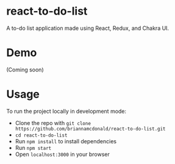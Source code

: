 # react-to-do-list
A to-do list application made using React, Redux, and Chakra UI.

# Demo
(Coming soon)

# Usage
To run the project locally in development mode:
* Clone the repo with `git clone https://github.com/briannamcdonald/react-to-do-list.git`
* `cd react-to-do-list`
* Run `npm install` to install dependencies
* Run `npm start`
* Open `localhost:3000` in your browser
